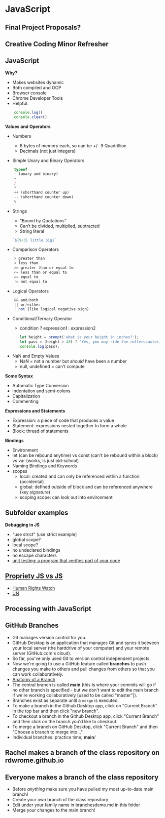 # JavaScript

## Final Project Proposals?

## Creative Coding Minor Refresher

## JavaScript

**Why?**

- Makes websites dynamic
- Both compiled and OOP
- Browser console
- Chrome Developer Tools
- Helpful:
```javascript
	console.log()
	console.clear()
```

**Values and Operators**

- Numbers
	- 8 bytes of memory each, so can be +/- 9 Quadrillion
	- Decimals (not just integers)

- Simple Unary and Binary Operators

```javascript
	typeof
	- (unary and binary)
	+
	/
	*
	++ (shorthand counter up)
	-- (shorthand counter down)
	%
```
- Strings
	- “Bound by Quotations”
	- Can’t be divided, multiplied, subtracted
	- String literal

	```javascript
	`${9/3} little pigs`
	```
- Comparison Operators

```javascript
	> greater than
	< less than
	>= greater than or equal to
	<= less than or equal to
	== equal to
	!= not equal to
```
- Logical Operators

```javascript
	&& and/both
	|| or/either
	! not (like logical negative sign)
```
- Conditional/Ternary Operator
	 - condition ? expression1 : expression2

		```javascript
		let height = prompt('what is your height in inches?');
		let pass = (height > 48) ? "Yes, you may ride the rollercoaster." : "Sorry, you may not ride the rollercoaster.";
		console.log(pass);
		```
- NaN and Empty Values
	- NaN = not a number but *should* have been a number
	- null, undefined = can't compute

**Some Syntax**

- Automatic Type Conversion
- indentation and semi-colons
- Capitalization
- Commenting

**Expressions and Statements**
- Expression: a piece of code that produces a value
- Statement: expressions nested together to form a whole
- Block: thread of statements

**Bindings**

- Environment
- let (can be rebound anytime) vs const (can't be rebound within a block) vs var (works, is just old-school)
- Naming Bindings and Keywords
- scopes
	- local: created and can only be referenced within a function (accidental)
	- global: defined outside of block and can be referenced anywhere (key signature)
	- scoping scope: can look out into environment

## Subfolder examples

**Debugging in JS**

- "use strict" (use strict example)
- global scope?
- local scope?
- no undeclared bindings
- no escape characters
- [unit testing: a program that verifies part of your code](https://www.smashingmagazine.com/2012/06/introduction-to-javascript-unit-testing/)

## [Propriety JS vs JS](https://www.gnu.org/philosophy/javascript-trap.en.html)
- [Human Rights Watch](https://www.hrw.org/report/2022/05/25/how-dare-they-peep-my-private-life/childrens-rights-violations-governments)
- [UN](https://www.ohchr.org/)

## Processing with JavaScript

## GitHub Branches

- Git manages version control for you.
- GitHub Desktop is an application that manages Git and syncs it between your local server (the harddrive of your computer) and your remote server (GitHub.com's cloud).
- So far, you've only used Git to version control independent projects.
- Now we're going to use a GitHub feature called **branches** to push changes you make to others and pull changes from others so that you can work collaboratively.
- [Anatomy of a Branch](https://docs.github.com/en/pull-requests/collaborating-with-pull-requests/proposing-changes-to-your-work-with-pull-requests/about-branches)
- The central branch is called **main** (this is where your commits will go if no other branch is specified - but we don't want to edit the main branch if we're working collaboratively [used to be called "master"]).
- Branches exist as separate until a `merge` is executed.
- To make a branch in the Github Desktop app, click on "Current Branch" in the top bar and then click "new branch".
- To checkout a branch in the Github Desktop app, click "Current Branch" and then click on the branch you'd like to checkout.
- To merge a branch on GitHub Desktop, click "Current Branch" and then "Choose a branch to merge into...".
- Individual branches: practice time; **main**/

## Rachel makes a branch of the class repository on rdwrome.github.io

## Everyone makes a branch of the class repository
- Before *anything* make sure you have pulled my most up-to-date main branch!
- Create your own branch of the class repository
- Edit under your family name in branchesdemo.md in this folder
- Merge your changes to the main branch!
